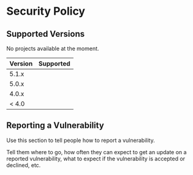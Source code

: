 # Security Policy

## Supported Versions

No projects available at the moment.

| Version | Supported          |
| ------- | ------------------ |
| 5.1.x   |                    |
| 5.0.x   |                    |
| 4.0.x   |                    |
| < 4.0   |                    |

## Reporting a Vulnerability

Use this section to tell people how to report a vulnerability.

Tell them where to go, how often they can expect to get an update on a
reported vulnerability, what to expect if the vulnerability is accepted or
declined, etc.
